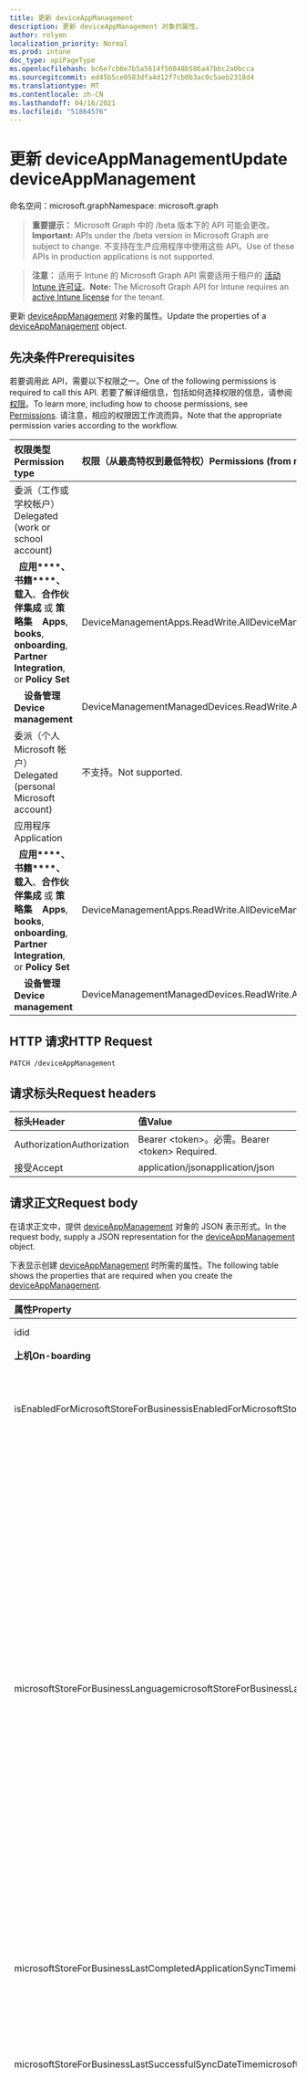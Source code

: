 ```yaml
---
title: 更新 deviceAppManagement
description: 更新 deviceAppManagement 对象的属性。
author: rolyon
localization_priority: Normal
ms.prod: intune
doc_type: apiPageType
ms.openlocfilehash: bc6e7cb6e7b5a5614f56048b586a47bbc2a0bcca
ms.sourcegitcommit: ed45b5ce0583dfa4d12f7cb0b3ac0c5aeb2318d4
ms.translationtype: MT
ms.contentlocale: zh-CN
ms.lasthandoff: 04/16/2021
ms.locfileid: "51864576"
---
```

# <a name="update-deviceappmanagement"></a><span data-ttu-id="1f378-103">更新 deviceAppManagement</span><span class="sxs-lookup"><span data-stu-id="1f378-103">Update deviceAppManagement</span></span>

<span data-ttu-id="1f378-104">命名空间：microsoft.graph</span><span class="sxs-lookup"><span data-stu-id="1f378-104">Namespace: microsoft.graph</span></span>

> <span data-ttu-id="1f378-105">**重要提示：** Microsoft Graph 中的 /beta 版本下的 API 可能会更改。</span><span class="sxs-lookup"><span data-stu-id="1f378-105">**Important:** APIs under the /beta version in Microsoft Graph are subject to change.</span></span> <span data-ttu-id="1f378-106">不支持在生产应用程序中使用这些 API。</span><span class="sxs-lookup"><span data-stu-id="1f378-106">Use of these APIs in production applications is not supported.</span></span>

> <span data-ttu-id="1f378-107">**注意：** 适用于 Intune 的 Microsoft Graph API 需要适用于租户的 [活动 Intune 许可证](https://go.microsoft.com/fwlink/?linkid=839381)。</span><span class="sxs-lookup"><span data-stu-id="1f378-107">**Note:** The Microsoft Graph API for Intune requires an [active Intune license](https://go.microsoft.com/fwlink/?linkid=839381) for the tenant.</span></span>

<span data-ttu-id="1f378-108">更新 [deviceAppManagement](../resources/intune-shared-deviceappmanagement.md) 对象的属性。</span><span class="sxs-lookup"><span data-stu-id="1f378-108">Update the properties of a [deviceAppManagement](../resources/intune-shared-deviceappmanagement.md) object.</span></span>
## <a name="prerequisites"></a><span data-ttu-id="1f378-109">先决条件</span><span class="sxs-lookup"><span data-stu-id="1f378-109">Prerequisites</span></span>
<span data-ttu-id="1f378-110">若要调用此 API，需要以下权限之一。</span><span class="sxs-lookup"><span data-stu-id="1f378-110">One of the following permissions is required to call this API.</span></span> <span data-ttu-id="1f378-111">若要了解详细信息，包括如何选择权限的信息，请参阅[权限](/graph/permissions-reference)。</span><span class="sxs-lookup"><span data-stu-id="1f378-111">To learn more, including how to choose permissions, see [Permissions](/graph/permissions-reference).</span></span>  <span data-ttu-id="1f378-112">请注意，相应的权限因工作流而异。</span><span class="sxs-lookup"><span data-stu-id="1f378-112">Note that the appropriate permission varies according to the workflow.</span></span>

|<span data-ttu-id="1f378-113">权限类型</span><span class="sxs-lookup"><span data-stu-id="1f378-113">Permission type</span></span>|<span data-ttu-id="1f378-114">权限（从最高特权到最低特权）</span><span class="sxs-lookup"><span data-stu-id="1f378-114">Permissions (from most to least privileged)</span></span>|
|:---|:---|
| <span data-ttu-id="1f378-115">委派（工作或学校帐户）</span><span class="sxs-lookup"><span data-stu-id="1f378-115">Delegated (work or school account)</span></span> | |
| <span data-ttu-id="1f378-116">&nbsp;&nbsp;**应用\*\*\*\*、书籍\*\*\*\*、载入**、**合作伙伴集成** 或 **策略集**</span><span class="sxs-lookup"><span data-stu-id="1f378-116">&nbsp; &nbsp; **Apps**, **books**, **onboarding**, **Partner Integration**, or **Policy Set**</span></span> | <span data-ttu-id="1f378-117">DeviceManagementApps.ReadWrite.All</span><span class="sxs-lookup"><span data-stu-id="1f378-117">DeviceManagementApps.ReadWrite.All</span></span> |
| <span data-ttu-id="1f378-118">&nbsp; &nbsp; **设备管理**</span><span class="sxs-lookup"><span data-stu-id="1f378-118">&nbsp; &nbsp; **Device management**</span></span> | <span data-ttu-id="1f378-119">DeviceManagementManagedDevices.ReadWrite.All</span><span class="sxs-lookup"><span data-stu-id="1f378-119">DeviceManagementManagedDevices.ReadWrite.All</span></span> |
| <span data-ttu-id="1f378-120">委派（个人 Microsoft 帐户）</span><span class="sxs-lookup"><span data-stu-id="1f378-120">Delegated (personal Microsoft account)</span></span> | <span data-ttu-id="1f378-121">不支持。</span><span class="sxs-lookup"><span data-stu-id="1f378-121">Not supported.</span></span> |
| <span data-ttu-id="1f378-122">应用程序</span><span class="sxs-lookup"><span data-stu-id="1f378-122">Application</span></span> | |
| <span data-ttu-id="1f378-123">&nbsp;&nbsp;**应用\*\*\*\*、书籍\*\*\*\*、载入**、**合作伙伴集成** 或 **策略集**</span><span class="sxs-lookup"><span data-stu-id="1f378-123">&nbsp; &nbsp; **Apps**, **books**, **onboarding**, **Partner Integration**, or **Policy Set**</span></span> | <span data-ttu-id="1f378-124">DeviceManagementApps.ReadWrite.All</span><span class="sxs-lookup"><span data-stu-id="1f378-124">DeviceManagementApps.ReadWrite.All</span></span> |
| <span data-ttu-id="1f378-125">&nbsp; &nbsp; **设备管理**</span><span class="sxs-lookup"><span data-stu-id="1f378-125">&nbsp; &nbsp; **Device management**</span></span> | <span data-ttu-id="1f378-126">DeviceManagementManagedDevices.ReadWrite.All</span><span class="sxs-lookup"><span data-stu-id="1f378-126">DeviceManagementManagedDevices.ReadWrite.All</span></span> |

## <a name="http-request"></a><span data-ttu-id="1f378-127">HTTP 请求</span><span class="sxs-lookup"><span data-stu-id="1f378-127">HTTP Request</span></span>
<!-- {
  "blockType": "ignored"
}
-->
``` http
PATCH /deviceAppManagement
```

## <a name="request-headers"></a><span data-ttu-id="1f378-128">请求标头</span><span class="sxs-lookup"><span data-stu-id="1f378-128">Request headers</span></span>
|<span data-ttu-id="1f378-129">标头</span><span class="sxs-lookup"><span data-stu-id="1f378-129">Header</span></span>|<span data-ttu-id="1f378-130">值</span><span class="sxs-lookup"><span data-stu-id="1f378-130">Value</span></span>|
|:---|:---|
|<span data-ttu-id="1f378-131">Authorization</span><span class="sxs-lookup"><span data-stu-id="1f378-131">Authorization</span></span>|<span data-ttu-id="1f378-132">Bearer &lt;token&gt;。必需。</span><span class="sxs-lookup"><span data-stu-id="1f378-132">Bearer &lt;token&gt; Required.</span></span>|
|<span data-ttu-id="1f378-133">接受</span><span class="sxs-lookup"><span data-stu-id="1f378-133">Accept</span></span>|<span data-ttu-id="1f378-134">application/json</span><span class="sxs-lookup"><span data-stu-id="1f378-134">application/json</span></span>|

## <a name="request-body"></a><span data-ttu-id="1f378-135">请求正文</span><span class="sxs-lookup"><span data-stu-id="1f378-135">Request body</span></span>
<span data-ttu-id="1f378-136">在请求正文中，提供 [deviceAppManagement](../resources/intune-shared-deviceappmanagement.md) 对象的 JSON 表示形式。</span><span class="sxs-lookup"><span data-stu-id="1f378-136">In the request body, supply a JSON representation for the [deviceAppManagement](../resources/intune-shared-deviceappmanagement.md) object.</span></span>

<span data-ttu-id="1f378-137">下表显示创建 [deviceAppManagement](../resources/intune-shared-deviceappmanagement.md) 时所需的属性。</span><span class="sxs-lookup"><span data-stu-id="1f378-137">The following table shows the properties that are required when you create the [deviceAppManagement](../resources/intune-shared-deviceappmanagement.md).</span></span>

|<span data-ttu-id="1f378-138">属性</span><span class="sxs-lookup"><span data-stu-id="1f378-138">Property</span></span>|<span data-ttu-id="1f378-139">类型</span><span class="sxs-lookup"><span data-stu-id="1f378-139">Type</span></span>|<span data-ttu-id="1f378-140">说明</span><span class="sxs-lookup"><span data-stu-id="1f378-140">Description</span></span>|
|:---|:---|:---|
|<span data-ttu-id="1f378-141">id</span><span class="sxs-lookup"><span data-stu-id="1f378-141">id</span></span>|<span data-ttu-id="1f378-142">String</span><span class="sxs-lookup"><span data-stu-id="1f378-142">String</span></span>|<span data-ttu-id="1f378-143">实体的键。</span><span class="sxs-lookup"><span data-stu-id="1f378-143">Key of the entity.</span></span>|
|<span data-ttu-id="1f378-144">**上机**</span><span class="sxs-lookup"><span data-stu-id="1f378-144">**On-boarding**</span></span>|
|<span data-ttu-id="1f378-145">isEnabledForMicrosoftStoreForBusiness</span><span class="sxs-lookup"><span data-stu-id="1f378-145">isEnabledForMicrosoftStoreForBusiness</span></span>|<span data-ttu-id="1f378-146">Boolean</span><span class="sxs-lookup"><span data-stu-id="1f378-146">Boolean</span></span>|<span data-ttu-id="1f378-147">帐户是否已启用从适用于企业的 Microsoft Store 同步应用程序。</span><span class="sxs-lookup"><span data-stu-id="1f378-147">Whether the account is enabled for syncing applications from the Microsoft Store for Business.</span></span>|
|<span data-ttu-id="1f378-148">microsoftStoreForBusinessLanguage</span><span class="sxs-lookup"><span data-stu-id="1f378-148">microsoftStoreForBusinessLanguage</span></span>|<span data-ttu-id="1f378-149">String</span><span class="sxs-lookup"><span data-stu-id="1f378-149">String</span></span>|<span data-ttu-id="1f378-150">用于从适用于企业的 Microsoft Store 同步应用程序的区域设置信息。</span><span class="sxs-lookup"><span data-stu-id="1f378-150">The locale information used to sync applications from the Microsoft Store for Business.</span></span> <span data-ttu-id="1f378-151">特定于国家/地区的区域性。</span><span class="sxs-lookup"><span data-stu-id="1f378-151">Cultures that are specific to a country/region.</span></span> <span data-ttu-id="1f378-152">这些区域性的名称遵循 RFC 4646（Windows Vista 和更高版本）。</span><span class="sxs-lookup"><span data-stu-id="1f378-152">The names of these cultures follow RFC 4646 (Windows Vista and later).</span></span> <span data-ttu-id="1f378-153">格式为 <languagecode2>-<country/regioncode2>，其中 <languagecode2> 是从 ISO 639-1 派生的两个小写字母组成的代码，<country/regioncode2> 是从 ISO 3166 派生的两个大写字母组成的代码。</span><span class="sxs-lookup"><span data-stu-id="1f378-153">The format is <languagecode2>-<country/regioncode2>, where <languagecode2> is a lowercase two-letter code derived from ISO 639-1 and <country/regioncode2> is an uppercase two-letter code derived from ISO 3166.</span></span> <span data-ttu-id="1f378-154">例如，“en-US”（“英语(美国)）是一个特定的区域性。</span><span class="sxs-lookup"><span data-stu-id="1f378-154">For example, en-US for English (United States) is a specific culture.</span></span>|
|<span data-ttu-id="1f378-155">microsoftStoreForBusinessLastCompletedApplicationSyncTime</span><span class="sxs-lookup"><span data-stu-id="1f378-155">microsoftStoreForBusinessLastCompletedApplicationSyncTime</span></span>|<span data-ttu-id="1f378-156">DateTimeOffset</span><span class="sxs-lookup"><span data-stu-id="1f378-156">DateTimeOffset</span></span>|<span data-ttu-id="1f378-157">上次完成从适用于企业的 Microsoft Store 的应用程序同步的时间。</span><span class="sxs-lookup"><span data-stu-id="1f378-157">The last time an application sync from the Microsoft Store for Business was completed.</span></span>|
|<span data-ttu-id="1f378-158">microsoftStoreForBusinessLastSuccessfulSyncDateTime</span><span class="sxs-lookup"><span data-stu-id="1f378-158">microsoftStoreForBusinessLastSuccessfulSyncDateTime</span></span>|<span data-ttu-id="1f378-159">DateTimeOffset</span><span class="sxs-lookup"><span data-stu-id="1f378-159">DateTimeOffset</span></span>|<span data-ttu-id="1f378-160">适用于企业的 Microsoft Store 的应用上次成功同步帐户的时间。</span><span class="sxs-lookup"><span data-stu-id="1f378-160">The last time the apps from the Microsoft Store for Business were synced successfully for the account.</span></span>|
|<span data-ttu-id="1f378-161">microsoftStoreForBusinessPortalSelection</span><span class="sxs-lookup"><span data-stu-id="1f378-161">microsoftStoreForBusinessPortalSelection</span></span>|[<span data-ttu-id="1f378-162">microsoftStoreForBusinessPortalSelectionOptions</span><span class="sxs-lookup"><span data-stu-id="1f378-162">microsoftStoreForBusinessPortalSelectionOptions</span></span>](../resources/intune-onboarding-microsoftstoreforbusinessportalselectionoptions.md)|<span data-ttu-id="1f378-163">最终用户门户信息用于将适用于企业 Microsoft Store 的应用程序同步到 Intune 公司门户。</span><span class="sxs-lookup"><span data-stu-id="1f378-163">The end user portal information is used to sync applications from the Microsoft Store for Business to Intune Company Portal.</span></span> <span data-ttu-id="1f378-164">有三个选项可供选择：仅公司门户、公司门户和专用应用商店、仅 \[ 专用应用商店 \] 。</span><span class="sxs-lookup"><span data-stu-id="1f378-164">There are three options to pick from \['Company portal only', 'Company portal and private store', 'Private store only'\].</span></span> <span data-ttu-id="1f378-165">可取值为：`none`、`companyPortal`、`privateStore`。</span><span class="sxs-lookup"><span data-stu-id="1f378-165">Possible values are: `none`, `companyPortal`, `privateStore`.</span></span>|

<span data-ttu-id="1f378-166">此方法支持 [OData 查询参数](https://developer.microsoft.com/graph/docs/concepts/query_parameters) 来帮助自定义响应。</span><span class="sxs-lookup"><span data-stu-id="1f378-166">This method supports the [OData Query Parameters](https://developer.microsoft.com/graph/docs/concepts/query_parameters) to help customize the response.</span></span>

## <a name="response"></a><span data-ttu-id="1f378-167">响应</span><span class="sxs-lookup"><span data-stu-id="1f378-167">Response</span></span>
<span data-ttu-id="1f378-168">如果成功，此方法将在响应正文中返回 `200 OK` 响应代码和更新的 [deviceAppManagement](../resources/intune-shared-deviceappmanagement.md) 对象。</span><span class="sxs-lookup"><span data-stu-id="1f378-168">If successful, this method returns a `200 OK` response code and an updated [deviceAppManagement](../resources/intune-shared-deviceappmanagement.md) object in the response body.</span></span>

## <a name="example"></a><span data-ttu-id="1f378-169">示例</span><span class="sxs-lookup"><span data-stu-id="1f378-169">Example</span></span>

### <a name="request"></a><span data-ttu-id="1f378-170">请求</span><span class="sxs-lookup"><span data-stu-id="1f378-170">Request</span></span>

<span data-ttu-id="1f378-171">下面是一个请求示例。</span><span class="sxs-lookup"><span data-stu-id="1f378-171">Here is an example of the request.</span></span>

``` http
PATCH https://graph.microsoft.com/beta/deviceAppManagement
Content-type: application/json
Content-length: 2

{}
```

### <a name="response"></a><span data-ttu-id="1f378-172">响应</span><span class="sxs-lookup"><span data-stu-id="1f378-172">Response</span></span>

<span data-ttu-id="1f378-p105">下面是一个响应示例。注意：为了简单起见，可能会将此处所示的响应对象截断。将从实际调用中返回所有属性。</span><span class="sxs-lookup"><span data-stu-id="1f378-p105">Here is an example of the response. Note: The response object shown here may be truncated for brevity. All of the properties will be returned from an actual call.</span></span>

``` http
HTTP/1.1 200 OK
Content-Type: application/json
Content-Length: 110

{
  "@odata.type": "#microsoft.graph.deviceAppManagement",
  "id": "bbb801a3-01a3-bbb8-a301-b8bba301b8bb"
}
```










